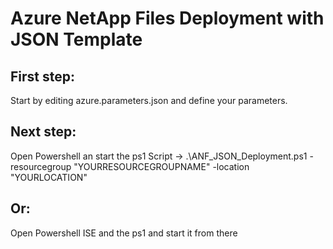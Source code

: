 # Azure NetApp Files Deployment with JSON Template

## First step:
Start by editing azure.parameters.json and define your parameters.

## Next step:
Open Powershell an start the ps1 Script -> .\ANF_JSON_Deployment.ps1 -resourcegroup "YOURRESOURCEGROUPNAME" -location "YOURLOCATION"

## Or:
Open Powershell ISE and the ps1 and start it from there
